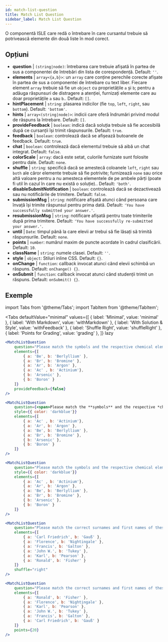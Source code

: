 ```yaml
---
id: match-list-question 
title: Match List Question
sidebar_label: Match List Question
---
```


O componentă ISLE care redă o întrebare în care cursantul trebuie să potrivească elemente din două liste în mod corect.

## Opțiuni

* __question__ | `(string|node)`: întrebarea care trebuie afișată în partea de sus a componentei de întrebări din lista de corespondență. Default: `''`.
* __elements__ | `array<{a,b}>`: un `array` care conține perechile corecte afișate în partea de sus a componentei de întrebare cu text liber. Fiecare element `array` trebuie să fie un `object` cu proprietățile `a` și `b`; pentru a adăuga răspunsuri de distragere a atenției, furnizați elemente care au doar proprietățile `a` sau `b`.. Default: `[]`.
* __hintPlacement__ | `string`: plasarea indicilor (fie `top`, `left`, `right`, sau `bottom`). Default: `'bottom'`.
* __hints__ | `array<(string|node)>`: indicii care oferă îndrumări privind modul de răspuns la întrebare. Default: `[]`.
* __provideFeedback__ | `boolean`: indică dacă soluția trebuie să fie accesibilă după ce cursanții își trimit răspunsurile. Default: `true`.
* __feedback__ | `boolean`: controlează dacă se afișează butoanele de feedback. Default: `true`.
* __chat__ | `boolean`: controlează dacă elementul trebuie să aibă un chat integrat. Default: `false`.
* __colorScale__ | `array`: dacă este setat, culorile furnizate sunt folosite pentru dale. Default: `none`.
* __shuffle__ | `string`: specifică dacă se amestecă coloanele `left`, `right` sau `both` ale căror elemente trebuie să fie potrivite; furnizează `none` sau orice altă valoare pentru a nu amesteca elementele de pe ambele părți (poate fi util în cazul în care nu există o soluție).. Default: `'both'`.
* __disableSubmitNotification__ | `boolean`: controlează dacă se dezactivează sau nu notificările de trimitere. Default: `false`.
* __submissionMsg__ | `string`: notificare afișată atunci când persoana care învață își trimite răspunsul pentru prima dată. Default: `'You have successfully submitted your answer.'`.
* __resubmissionMsg__ | `string`: notificare afișată pentru toate trimiterile după prima trimitere. Default: `'You have successfully re-submitted your answer.'`.
* __until__ | `Date`: timpul până la care elevii ar trebui să fie lăsați să trimită răspunsurile. Default: `none`.
* __points__ | `number`: numărul maxim de puncte acordate în cadrul clasificării. Default: `10`.
* __className__ | `string`: numele clasei. Default: `''`.
* __style__ | `object`: Stiluri inline CSS. Default: `{}`.
* __onChange__ | `function`: callback invocat atunci când elevii schimbă un răspuns. Default: `onChange() {}`.
* __onSubmit__ | `function`: callback invocat atunci când studenții trimit un răspuns. Default: `onSubmit() {}`.


## Exemple

import Tabs from '@theme/Tabs';
import TabItem from '@theme/TabItem';

<Tabs
    defaultValue="minimal"
    values={[
        { label: 'Minimal', value: 'minimal' },
        { label: 'With Markdown', value: 'withMarkdown' },
        { label: 'With Solution & Style', value: 'withFeedback' },
        { label: 'Shuffle Right', value: 'shuffleRight' },
        { label: 'Points for Grading', value: 'grading' },
    ]}
    lazy
>

<TabItem value="minimal">

```jsx live
<MatchListQuestion
    question="Please match the symbols and the respective chemical element."
    elements={[
        { a: 'Be', b: 'Berlyllium' },
        { a: 'Br', b: 'Bromine' },
        { a: 'Ar', b: 'Argon' },
        { a: 'Ac' , b: 'Actinium'},
        { b: 'Arsenic' },
        { b: 'Boron' }
    ]}
    provideFeedback={false}
/>
```
</TabItem>

<TabItem value="withMarkdown">

```jsx live
<MatchListQuestion
    question={<span>Please match the **symbols** and the respective *chemical* element.</span>}
    style={{ color: 'darkblue'}}
    elements={[
        { a: 'Ac' , b: 'Actinium'},
        { a: 'Ar', b: 'Argon' },
        { a: 'Be', b: 'Berlyllium' },
        { a: 'Br', b: 'Bromine' },
        { b: 'Arsenic' },
        { b: 'Boron' }
    ]}
/>
```
</TabItem>

<TabItem value="withFeedback">

```jsx live
<MatchListQuestion
    question="Please match the symbols and the respective chemical element."
    style={{ color: 'darkblue'}}
    elements={[
        { a: 'Ac' , b: 'Actinium'},
        { a: 'Ar', b: 'Argon' },
        { a: 'Be', b: 'Berlyllium' },
        { a: 'Br', b: 'Bromine' },
        { b: 'Arsenic' },
        { b: 'Boron' }
    ]}
/>
```
</TabItem>

<TabItem value="shuffleRight">

```jsx live
<MatchListQuestion
    question="Please match the correct surnames and first names of these statisticians."
    elements={[
        { a: 'Carl Friedrich', b: 'Gauß' },
        { a: 'Florence', b: 'Nightingale' },
        { a: 'Francis', b: 'Galton' },
        { a: 'John W.', b: 'Tukey' },
        { a: 'Karl', b: 'Pearson' },
        { a: 'Ronald', b: 'Fisher' }
    ]}
    shuffle="right"
/>
```
</TabItem>

<TabItem value="grading">

```jsx live
<MatchListQuestion
    question="Please match the correct surnames and first names of these statisticians."
    elements={[
        { a: 'Ronald', b: 'Fisher' },
        { a: 'Florence', b: 'Nightingale' },
        { a: 'Karl', b: 'Pearson' },
        { a: 'John W.', b: 'Tukey' },
        { a: 'Francis', b: 'Galton' },
        { a: 'Carl Friedrich', b: 'Gauß' }
    ]}
    points={20}
/>
```
</TabItem>

</Tabs>

